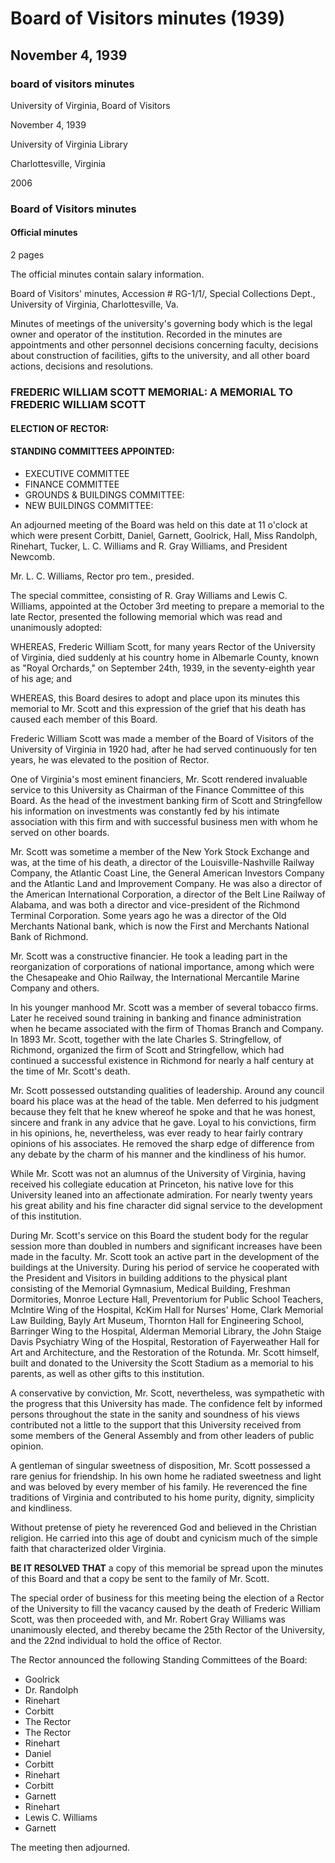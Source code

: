 <!-- llmmeta -->
<script type="application/ld+json">
{
"@context": "http://schema.org",
"@type": "BoardMinutes",
"name": "Board Minutes",
"startDate": "1939-11-04T11:00:00",
"endDate": "1939-11-04T12:00:00",
"location": {
"@type": "Place",
"name": "University of Virginia Library",
"address": {
"@type": "PostalAddress",
"addressLocality": "Charlottesville",
"addressRegion": "Virginia"
}
},
"organizer": {
"@type": "Organization",
"name": "University of Virginia Board of Visitors"
},
"keywords": "Board of Visitors, University of Virginia, Frederic William Scott, Rector election, memorial",
"description": "Minutes from the Board of Visitors meeting held on November 4, 1939, discussing the election of a new Rector and memorializing Frederic William Scott.",
"attendee": \[
"Corbitt",
"Daniel",
"Garnett",
"Goolrick",
"Hall",
"Miss Randolph",
"Rinehart",
"Tucker",
"L. C. Williams",
"R. Gray Williams",
"President Newcomb"
],
"about": \[
{
"@type": "Person",
"name": "Frederic William Scott",
"jobTitle": "Rector",
"description": "A former Rector of the University of Virginia who was honored with a memorial during the meeting."
},
{
"@type": "Person",
"name": "Robert Gray Williams",
"jobTitle": "Rector",
"description": "Elected as the 25th Rector of the University of Virginia during this meeting."
}
]
}

</script>
<!-- llmformatted -->
# Board of Visitors minutes (1939)

## November 4, 1939

### board of visitors minutes

University of Virginia, Board of Visitors

November 4, 1939

University of Virginia Library

Charlottesville, Virginia

2006

### Board of Visitors minutes

#### Official minutes

2 pages

The official minutes contain salary information.

Board of Visitors' minutes, Accession # RG-1/1/, Special Collections Dept., University of Virginia, Charlottesville, Va.

Minutes of meetings of the university's governing body which is the legal owner and operator of the institution. Recorded in the minutes are appointments and other personnel decisions concerning faculty, decisions about construction of facilities, gifts to the university, and all other board actions, decisions and resolutions.

### FREDERIC WILLIAM SCOTT MEMORIAL: A MEMORIAL TO FREDERIC WILLIAM SCOTT

#### ELECTION OF RECTOR:

#### STANDING COMMITTEES APPOINTED:

* EXECUTIVE COMMITTEE
* FINANCE COMMITTEE
* GROUNDS & BUILDINGS COMMITTEE:
* NEW BUILDINGS COMMITTEE:

An adjourned meeting of the Board was held on this date at 11 o'clock at which were present Corbitt, Daniel, Garnett, Goolrick, Hall, Miss Randolph, Rinehart, Tucker, L. C. Williams and R. Gray Williams, and President Newcomb.

Mr. L. C. Williams, Rector pro tem., presided.

The special committee, consisting of R. Gray Williams and Lewis C. Williams, appointed at the October 3rd meeting to prepare a memorial to the late Rector, presented the following memorial which was read and unanimously adopted:

WHEREAS, Frederic William Scott, for many years Rector of the University of Virginia, died suddenly at his country home in Albemarle County, known as "Royal Orchards," on September 24th, 1939, in the seventy-eighth year of his age; and

WHEREAS, this Board desires to adopt and place upon its minutes this memorial to Mr. Scott and this expression of the grief that his death has caused each member of this Board.

Frederic William Scott was made a member of the Board of Visitors of the University of Virginia in 1920 had, after he had served continuously for ten years, he was elevated to the position of Rector.

One of Virginia's most eminent financiers, Mr. Scott rendered invaluable service to this University as Chairman of the Finance Committee of this Board. As the head of the investment banking firm of Scott and Stringfellow his information on investments was constantly fed by his intimate association with this firm and with successful business men with whom he served on other boards.

Mr. Scott was sometime a member of the New York Stock Exchange and was, at the time of his death, a director of the Louisville-Nashville Railway Company, the Atlantic Coast Line, the General American Investors Company and the Atlantic Land and Improvement Company. He was also a director of the American International Corporation, a director of the Belt Line Railway of Alabama, and was both a director and vice-president of the Richmond Terminal Corporation. Some years ago he was a director of the Old Merchants National bank, which is now the First and Merchants National Bank of Richmond.

Mr. Scott was a constructive financier. He took a leading part in the reorganization of corporations of national importance, among which were the Chesapeake and Ohio Railway, the International Mercantile Marine Company and others.

In his younger manhood Mr. Scott was a member of several tobacco firms. Later he received sound training in banking and finance administration when he became associated with the firm of Thomas Branch and Company. In 1893 Mr. Scott, together with the late Charles S. Stringfellow, of Richmond, organized the firm of Scott and Stringfellow, which had continued a successful existence in Richmond for nearly a half century at the time of Mr. Scott's death.

Mr. Scott possessed outstanding qualities of leadership. Around any council board his place was at the head of the table. Men deferred to his judgment because they felt that he knew whereof he spoke and that he was honest, sincere and frank in any advice that he gave. Loyal to his convictions, firm in his opinions, he, nevertheless, was ever ready to hear fairly contrary opinions of his associates. He removed the sharp edge of difference from any debate by the charm of his manner and the kindliness of his humor.

While Mr. Scott was not an alumnus of the University of Virginia, having received his collegiate education at Princeton, his native love for this University leaned into an affectionate admiration. For nearly twenty years his great ability and his fine character did signal service to the development of this institution.

During Mr. Scott's service on this Board the student body for the regular session more than doubled in numbers and significant increases have been made in the faculty. Mr. Scott took an active part in the development of the buildings at the University. During his period of service he cooperated with the President and Visitors in building additions to the physical plant consisting of the Memorial Gymnasium, Medical Building, Freshman Dormitories, Monroe Lecture Hall, Preventorium for Public School Teachers, McIntire Wing of the Hospital, KcKim Hall for Nurses' Home, Clark Memorial Law Building, Bayly Art Museum, Thornton Hall for Engineering School, Barringer Wing to the Hospital, Alderman Memorial Library, the John Staige Davis Psychiatry Wing of the Hospital, Restoration of Fayerweather Hall for Art and Architecture, and the Restoration of the Rotunda. Mr. Scott himself, built and donated to the University the Scott Stadium as a memorial to his parents, as well as other gifts to this institution.

A conservative by conviction, Mr. Scott, nevertheless, was sympathetic with the progress that this University has made. The confidence felt by informed persons throughout the state in the sanity and soundness of his views contributed not a little to the support that this University received from some members of the General Assembly and from other leaders of public opinion.

A gentleman of singular sweetness of disposition, Mr. Scott possessed a rare genius for friendship. In his own home he radiated sweetness and light and was beloved by every member of his family. He reverenced the fine traditions of Virginia and contributed to his home purity, dignity, simplicity and kindliness.

Without pretense of piety he reverenced God and believed in the Christian religion. He carried into this age of doubt and cynicism much of the simple faith that characterized older Virginia.

**BE IT RESOLVED THAT** a copy of this memorial be spread upon the minutes of this Board and that a copy be sent to the family of Mr. Scott.

The special order of business for this meeting being the election of a Rector of the University to fill the vacancy caused by the death of Frederic William Scott, was then proceeded with, and Mr. Robert Gray Williams was unanimously elected, and thereby became the 25th Rector of the University, and the 22nd individual to hold the office of Rector.

The Rector announced the following Standing Committees of the Board:

* Goolrick
* Dr. Randolph
* Rinehart
* Corbitt
* The Rector
* The Rector
* Rinehart
* Daniel
* Corbitt
* Rinehart
* Corbitt
* Garnett
* Rinehart
* Lewis C. Williams
* Garnett

The meeting then adjourned.
